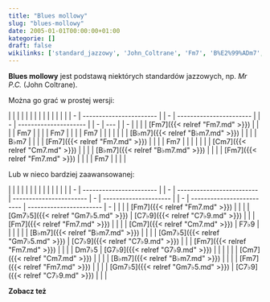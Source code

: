 ```yaml
---
title: "Blues mollowy"
slug: "blues-mollowy"
date: 2005-01-01T00:00:00+01:00
kategorie: []
draft: false
wikilinks: ['standard_jazzowy', 'John_Coltrane', 'Fm7', 'B%E2%99%ADm7', 'Fm7', 'Cm7', 'B%E2%99%ADm7', 'Fm7', 'Fm7', 'Gm7%E2%99%AD5', 'C7%E2%99%AD9', 'Fm7', 'Cm7', 'F7%E2%99%AD9', 'B%E2%99%ADm7', 'Gm7%E2%99%AD5', 'C7%E2%99%AD9', 'Fm7', 'Dm7%E2%99%AD5', 'G7%E2%99%AD9', 'Cm7', 'B%E2%99%ADm7', 'Fm7', 'Gm7%E2%99%AD5', 'C7%E2%99%AD9']
---
```

**Blues mollowy** jest podstawą niektórych standardów
jazzowych<!-- link nie odnosił się do niczego -->, np. *Mr P.C.* (John
Coltrane<!-- link nie odnosił się do niczego -->).

Można go grać w prostej wersji:

|   |                         |  |   |                         |  |   |                       |  |   |     |  |   |
| - | ----------------------- |  | - | ----------------------- |  | - | --------------------- |  | - | --- |  | - |
| | | [Fm7]({{< relref "Fm7.md" >}})   |  | | | Fm7                     |  | | | Fm7                   |  | | | Fm7 |  | | |
| | | [B♭m7]({{< relref "B♭m7.md" >}}) |  | | | B♭m7                    |  | | | [Fm7]({{< relref "Fm7.md" >}}) |  | | | Fm7 |  | | |
| | | [Cm7]({{< relref "Cm7.md" >}})   |  | | | [B♭m7]({{< relref "B♭m7.md" >}}) |  | | | [Fm7]({{< relref "Fm7.md" >}}) |  | | | Fm7 |  | | |

Lub w nieco bardziej zaawansowanej:

|   |                         |  |   |                           |                         |   |                       |  |   |                           |                         |   |
| - | ----------------------- |  | - | ------------------------- | ----------------------- | - | --------------------- |  | - | ------------------------- | ----------------------- | - |
| | | [Fm7]({{< relref "Fm7.md" >}})   |  | | | [Gm7♭5]({{< relref "Gm7♭5.md" >}}) | [C7♭9]({{< relref "C7♭9.md" >}}) | | | [Fm7]({{< relref "Fm7.md" >}}) |  | | | [Cm7]({{< relref "Cm7.md" >}})     | F7♭9<!-- link nie odnosił się do niczego --> | | |
| | | [B♭m7]({{< relref "B♭m7.md" >}}) |  | | | [Gm7♭5]({{< relref "Gm7♭5.md" >}}) | [C7♭9]({{< relref "C7♭9.md" >}}) | | | [Fm7]({{< relref "Fm7.md" >}}) |  | | | Dm7♭5<!-- link nie odnosił się do niczego --> | [G7♭9]({{< relref "G7♭9.md" >}}) | | |
| | | [Cm7]({{< relref "Cm7.md" >}})   |  | | | [B♭m7]({{< relref "B♭m7.md" >}})   |                         | | | [Fm7]({{< relref "Fm7.md" >}}) |  | | | [Gm7♭5]({{< relref "Gm7♭5.md" >}}) | [C7♭9]({{< relref "C7♭9.md" >}}) | | |

**Zobacz też**